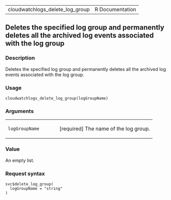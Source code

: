 <table style="width: 100%;">
<tbody>
<tr class="odd">
<td>cloudwatchlogs_delete_log_group</td>
<td style="text-align: right;">R Documentation</td>
</tr>
</tbody>
</table>

## Deletes the specified log group and permanently deletes all the archived log events associated with the log group

### Description

Deletes the specified log group and permanently deletes all the archived
log events associated with the log group.

### Usage

    cloudwatchlogs_delete_log_group(logGroupName)

### Arguments

<table>
<colgroup>
<col style="width: 35%" />
<col style="width: 65%" />
</colgroup>
<tbody>
<tr class="odd">
<td><code
id="cloudwatchlogs_delete_log_group_:_logGroupName">logGroupName</code></td>
<td><p>[required] The name of the log group.</p></td>
</tr>
</tbody>
</table>

### Value

An empty list.

### Request syntax

    svc$delete_log_group(
      logGroupName = "string"
    )
